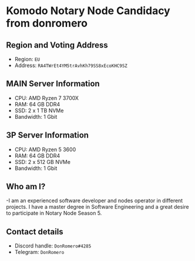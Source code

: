# Komodo Notary Node Candidacy from donromero

## Region and Voting Address

- Region: `EU`
- Address: `RA4TWrEt4YM5trAvhKh79SS8xEcoKHC9SZ`

## MAIN Server Information

- CPU:  AMD Ryzen 7 3700X
- RAM:  64 GB DDR4
- SSD:  2 x 1 TB NVMe
- Bandwidth: 1 Gbit


## 3P Server Information

- CPU:  AMD Ryzen 5 3600
- RAM:  64 GB DDR4
- SSD:  2 x 512 GB NVMe
- Bandwidth: 1 Gbit


## Who am I?

-I am an experienced software developer and nodes operator in different projects. I have a master degree in Software Engineering and a great desire to participate in Notary Node Season 5. 


## Contact details

- Discord handle: `DonRomero#4285`
- Telegram: `DonRomero`
